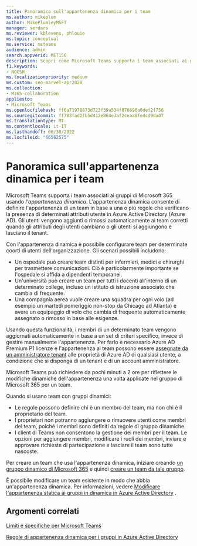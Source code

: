 ```yaml
---
title: Panoramica sull'appartenenza dinamica per i team
ms.author: mikeplum
author: MikePlumleyMSFT
manager: serdars
ms.reviewer: kblevens, phlouie
ms.topic: conceptual
ms.service: msteams
audience: admin
search.appverid: MET150
description: Scopri come Microsoft Teams supporta i team associati ai gruppi di Microsoft 365 usando l'appartenenza dinamica.
f1.keywords:
- NOCSH
ms.localizationpriority: medium
ms.custom: seo-marvel-apr2020
ms.collection:
- M365-collaboration
appliesto:
- Microsoft Teams
ms.openlocfilehash: ff6a71978873d723f39a534f876696a0def2f756
ms.sourcegitcommit: ff783fad2fb5d412e864e3af2ceaa8fedcd9da07
ms.translationtype: MT
ms.contentlocale: it-IT
ms.lasthandoff: 06/30/2022
ms.locfileid: "66562575"
---
```

# <a name="overview-of-dynamic-membership-for-teams"></a>Panoramica sull'appartenenza dinamica per i team

Microsoft Teams supporta i team associati ai gruppi di Microsoft 365 usando *l'appartenenza dinamica*. L'appartenenza dinamica consente di definire l'appartenenza di un team in base a una o più regole che verificano la presenza di determinati attributi utente in Azure Active Directory (Azure AD). Gli utenti vengono aggiunti o rimossi automaticamente ai team corretti quando gli attributi degli utenti cambiano o gli utenti si aggiungono e lasciano il tenant.

Con l'appartenenza dinamica è possibile configurare team per determinate coorti di utenti dell'organizzazione. Gli scenari possibili includono:
- Un ospedale può creare team distinti per infermieri, medici e chirurghi per trasmettere comunicazioni. Ciò è particolarmente importante se l'ospedale si affida a dipendenti temporanei.
- Un'università può creare un team per tutti i docenti all'interno di un determinato college, incluso un istituto di istruzione associato che cambia di frequente.
- Una compagnia aerea vuole creare una squadra per ogni volo (ad esempio un martedì pomeriggio non-stop da Chicago ad Atlanta) e avere un equipaggio di volo che cambia di frequente automaticamente assegnato o rimosso in base alle esigenze.

Usando questa funzionalità, i membri di un determinato team vengono aggiornati automaticamente in base a un set di criteri specifico, invece di gestire manualmente l'appartenenza. Per farlo è necessario Azure AD Premium P1 licenze e l'appartenenza al team possono essere [assegnate da un amministratore tenant](/azure/active-directory/users-groups-roles/groups-dynamic-membership) alle proprietà di Azure AD di qualsiasi utente, a condizione che si disponga di un tenant e di un account amministratore.

Microsoft Teams può richiedere da pochi minuti a 2 ore per riflettere le modifiche dinamiche dell'appartenenza una volta applicate nel gruppo di Microsoft 365 per un team.

Quando si usano team con gruppi dinamici:

- Le regole possono definire chi è un membro del team, ma non chi è il proprietario del team.
- I proprietari non potranno aggiungere o rimuovere utenti come membri del team, poiché i membri sono definiti da regole di gruppo dinamiche.
- I client di Teams non consentono la gestione dei membri per il team. Le opzioni per aggiungere membri, modificare i ruoli dei membri, inviare e approvare richieste di partecipazione e lasciare il team sono tutte nascoste.

Per creare un team che usa l'appartenenza dinamica, iniziare creando [un gruppo dinamico di Microsoft 365](/azure/active-directory/users-groups-roles/groups-create-rule) e quindi [creare un team da tale gruppo](https://support.microsoft.com/en-us/office/create-a-team-from-an-existing-group-24ec428e-40d7-4a1a-ab87-29be7d145865).

È possibile modificare un team esistente in modo che abbia un'appartenenza dinamica. Per informazioni, vedere [Modificare l'appartenenza statica ai gruppi in dinamica in Azure Active Directory](/azure/active-directory/users-groups-roles/groups-change-type) .

## <a name="related-topics"></a>Argomenti correlati

[Limiti e specifiche per Microsoft Teams](limits-specifications-teams.md)

[Regole di appartenenza dinamica per i gruppi in Azure Active Directory](/azure/active-directory/users-groups-roles/groups-dynamic-membership)

